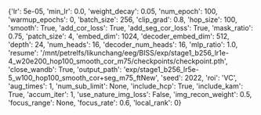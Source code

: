 {'lr': 5e-05, 'min_lr': 0.0, 'weight_decay': 0.05, 'num_epoch': 100, 'warmup_epochs': 0, 'batch_size': 256, 'clip_grad': 0.8, 'hop_size': 100, 'smooth': True, 'add_cor_loss': True, 'add_seg_cor_loss': True, 'mask_ratio': 0.75, 'patch_size': 4, 'embed_dim': 1024, 'decoder_embed_dim': 512, 'depth': 24, 'num_heads': 16, 'decoder_num_heads': 16, 'mlp_ratio': 1.0, 'resume': '/mnt/petrelfs/likunchang/eeg/BISS/exp/stage1_b256_lr1e-4_w20e200_hop100_smooth_cor_m75/checkpoints/checkpoint.pth', 'close_wandb': True, 'output_path': 'exp/stage1_b256_lr5e-5_w100_hop100_smooth_cor+seg_m75_ftNew', 'seed': 2022, 'roi': 'VC', 'aug_times': 1, 'num_sub_limit': None, 'include_hcp': True, 'include_kam': True, 'accum_iter': 1, 'use_nature_img_loss': False, 'img_recon_weight': 0.5, 'focus_range': None, 'focus_rate': 0.6, 'local_rank': 0}
